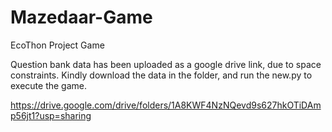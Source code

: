 # Mazedaar-Game
EcoThon Project Game

Question bank data has been uploaded as a google drive link, due to space constraints. Kindly download the data in the folder, and run the new.py to execute the game. 

https://drive.google.com/drive/folders/1A8KWF4NzNQevd9s627hkOTiDAmp56jt1?usp=sharing

